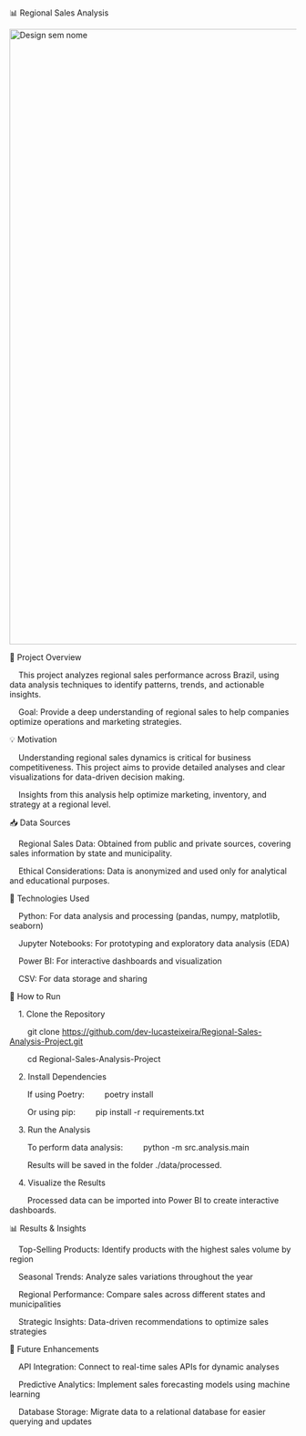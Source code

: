 📊 Regional Sales Analysis



<img width="1920" height="1080" alt="Design sem nome" src="https://github.com/user-attachments/assets/cf0a221b-df90-491b-a460-d22c5e5f7705" />



🧾 Project Overview

    This project analyzes regional sales performance across Brazil, using data analysis techniques to identify patterns, trends, and actionable insights.

    Goal: Provide a deep understanding of regional sales to help companies optimize operations and marketing strategies.

💡 Motivation

    Understanding regional sales dynamics is critical for business competitiveness. This project aims to provide detailed analyses and clear visualizations for data-driven decision making.

    Insights from this analysis help optimize marketing, inventory, and strategy at a regional level.

📥 Data Sources

    Regional Sales Data: Obtained from public and private sources, covering sales information by state and municipality.

    Ethical Considerations: Data is anonymized and used only for analytical and educational purposes.

🔧 Technologies Used

    Python: For data analysis and processing (pandas, numpy, matplotlib, seaborn)

    Jupyter Notebooks: For prototyping and exploratory data analysis (EDA)

    Power BI: For interactive dashboards and visualization

    CSV: For data storage and sharing

🚀 How to Run

    1. Clone the Repository

        git clone https://github.com/dev-lucasteixeira/Regional-Sales-Analysis-Project.git

        cd Regional-Sales-Analysis-Project

    2. Install Dependencies

        If using Poetry:
        poetry install

        Or using pip:
        pip install -r requirements.txt

    3. Run the Analysis

        To perform data analysis:
        python -m src.analysis.main

        Results will be saved in the folder ./data/processed.

    4. Visualize the Results

        Processed data can be imported into Power BI to create interactive dashboards.

📊 Results & Insights

    Top-Selling Products: Identify products with the highest sales volume by region

    Seasonal Trends: Analyze sales variations throughout the year

    Regional Performance: Compare sales across different states and municipalities

    Strategic Insights: Data-driven recommendations to optimize sales strategies

🔮 Future Enhancements

    API Integration: Connect to real-time sales APIs for dynamic analyses

    Predictive Analytics: Implement sales forecasting models using machine learning

    Database Storage: Migrate data to a relational database for easier querying and updates
